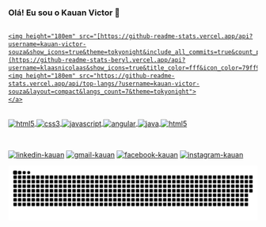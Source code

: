 ### Olá! Eu sou o Kauan Victor 🤙

##

<div>
    <a href="https://github.com/kauan-victor-souza">    
        
    <img height="180em" src="[https://github-readme-stats.vercel.app/api?username=kauan-victor-souza&show_icons=true&theme=tokyonight&include_all_commits=true&count_private=true](https://github-readme-stats-beryl.vercel.app/api?username=klaasnicolaas&show_icons=true&title_color=fff&icon_color=79ff97&text_color=9f9f9f&bg_color=151515)">
    <img height="180em" src="https://github-readme-stats.vercel.app/api/top-langs/?username=kauan-victor-souza&layout=compact&langs_count=7&theme=tokyonight">
    </a>
</div>

<div style="display: inline_block"><br/>  
  <img align="center" alt="html5" src="https://icongr.am/devicon/html5-original.svg?size=60&color=currentColor" />
  <img align="center" alt="css3" src="https://icongr.am/devicon/css3-original.svg?size=60&color=currentColor"/>
  <img align="center" alt="javascript" src="https://icongr.am/devicon/javascript-original.svg?size=60&color=currentColor"/>
  <img align="center" alt="angular" src="https://icongr.am/devicon/angularjs-original.svg?size=60&color=currentColor" />
  <img align="center" alt="java" src="https://icongr.am/devicon/java-original-wordmark.svg?size=70&color=currentColor"/>
  <img align="center" alt="html5" src="https://icongr.am/devicon/mysql-original-wordmark.svg?size=60&color=currentColor" />  
</div>
    
##
<div style="display: inline_block"><br/>
    <a href="https://www.linkedin.com/in/kauan-souza-769978150" target="_blank"><img alt="linkedin-kauan" src="https://img.shields.io/badge/LinkedIn-0077B5?style=for-the-badge&logo=linkedin&logoColor=white" /></a>
    <a href="mailto:k1one.g.vitor@gmail.com" target="_blank"> <img alt="gmail-kauan" src="https://img.shields.io/badge/Gmail-D14836?style=for-the-badge&logo=gmail&logoColor=white" /></a>
    <a href="https://www.facebook.com/profile.php?id=100014852826767" target="_blank"> <img alt="facebook-kauan" src="https://img.shields.io/badge/Facebook-1877F2?style=for-the-badge&logo=facebook&logoColor=white" /></a>
    <a href="https://www.instagram.com/k1one.victor/" target="_blank"> <img alt="instagram-kauan" src="https://img.shields.io/badge/Instagram-E4405F?style=for-the-badge&logo=instagram&logoColor=white" /></a>
</div>
    
![Snake animation](https://github.com/kauan-victor-souza/kauan-victor-souza/blob/output/github-contribution-grid-snake.svg)




